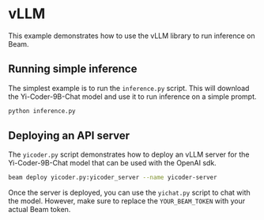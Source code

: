 # vLLM

This example demonstrates how to use the vLLM library to run inference on Beam. 

## Running simple inference
The simplest example is to run the `inference.py` script. This will download the Yi-Coder-9B-Chat model and use it to run inference on a simple prompt.

```bash
python inference.py
```

## Deploying an API server

The `yicoder.py` script demonstrates how to deploy an vLLM server for the Yi-Coder-9B-Chat model that can be used with the OpenAI sdk.

```bash
beam deploy yicoder.py:yicoder_server --name yicoder-server
```

Once the server is deployed, you can use the `yichat.py` script to chat with the model. However, make sure to replace the `YOUR_BEAM_TOKEN` with your actual Beam token.
